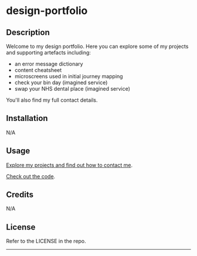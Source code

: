 # design-portfolio
## Description

Welcome to my design portfolio. Here you can explore some of my projects and supporting artefacts including:
- an error message dictionary
- content cheatsheet
- microscreens used in initial journey mapping
- check your bin day (imagined service)
- swap your NHS dental place (imagined service)

You'll also find my full contact details.

## Installation

N/A

## Usage

[Explore my projects and find out how to contact me](https://hannah-kh.github.io/design-portfolio/).

[Check out the code](https://github.com/Hannah-KH/design-portfolio).

## Credits

N/A

## License

Refer to the LICENSE in the repo.

---
